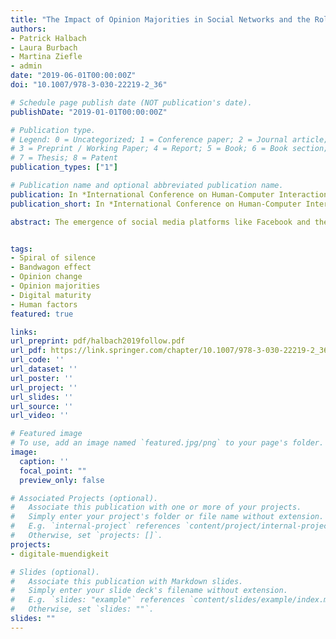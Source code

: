 ```yaml
---
title: "The Impact of Opinion Majorities in Social Networks and the Role of Digital Maturity"
authors:
- Patrick Halbach
- Laura Burbach
- Martina Ziefle
- admin
date: "2019-06-01T00:00:00Z"
doi: "10.1007/978-3-030-22219-2_36"

# Schedule page publish date (NOT publication's date).
publishDate: "2019-01-01T00:00:00Z"

# Publication type.
# Legend: 0 = Uncategorized; 1 = Conference paper; 2 = Journal article;
# 3 = Preprint / Working Paper; 4 = Report; 5 = Book; 6 = Book section;
# 7 = Thesis; 8 = Patent
publication_types: ["1"]

# Publication name and optional abbreviated publication name.
publication: In *International Conference on Human-Computer Interaction*
publication_short: In *International Conference on Human-Computer Interaction*

abstract: The emergence of social media platforms like Facebook and their success in connecting people changed not only the way people interact and socialize, but also allows for new forms of spreading opinion. The obstacles to share opinions and reaching many known and unknown others, decreased noticeably, bringing up an abundance of opinions on diverse topics. We investigated the interplay of the spiral of silence and the bandwagon effect in online contexts and performed a web survey with 163 participants, confronting them with opinion majorities in user comments on four diverse topics. Our results show, that both phenomena reoccur in online contexts. However, they were not traceable to our examined user factors. This indicates, that a large proportion of users could fall for online bandwagon effects and the spiral of silence.


tags:
- Spiral of silence 
- Bandwagon effect 
- Opinion change 
- Opinion majorities 
- Digital maturity 
- Human factors 
featured: true

links:
url_preprint: pdf/halbach2019follow.pdf
url_pdf: https://link.springer.com/chapter/10.1007/978-3-030-22219-2_36
url_code: ''
url_dataset: ''
url_poster: ''
url_project: ''
url_slides: ''
url_source: ''
url_video: ''

# Featured image
# To use, add an image named `featured.jpg/png` to your page's folder. 
image:
  caption: ''
  focal_point: ""
  preview_only: false

# Associated Projects (optional).
#   Associate this publication with one or more of your projects.
#   Simply enter your project's folder or file name without extension.
#   E.g. `internal-project` references `content/project/internal-project/index.md`.
#   Otherwise, set `projects: []`.
projects:
- digitale-muendigkeit

# Slides (optional).
#   Associate this publication with Markdown slides.
#   Simply enter your slide deck's filename without extension.
#   E.g. `slides: "example"` references `content/slides/example/index.md`.
#   Otherwise, set `slides: ""`.
slides: ""
---
```


